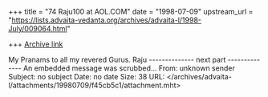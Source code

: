 +++
title = "74 Raju100 at AOL.COM"
date = "1998-07-09"
upstream_url = "https://lists.advaita-vedanta.org/archives/advaita-l/1998-July/009064.html"

+++
[Archive link](https://lists.advaita-vedanta.org/archives/advaita-l/1998-July/009064.html)

My Pranams to all my revered Gurus.
Raju
-------------- next part --------------
An embedded message was scrubbed...
From: unknown sender
Subject: no subject
Date: no date
Size: 38
URL: </archives/advaita-l/attachments/19980709/f45cb5c1/attachment.mht>
